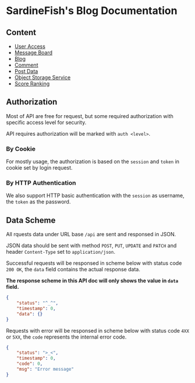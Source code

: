 # SardineFish's Blog Documentation

## Content
- [User Access](./user.md)
- [Message Board](./note.md)
- [Blog](./blog.md)
- [Comment](./comment.md)
- [Post Data](./post-data.md)
- [Object Storage Service](./storage.md)
- [Score Ranking](./rank.md)


## Authorization

Most of API are free for request, but some required authorization with specific access level for security.

API requires authorization will be marked with `auth <level>`.

### By Cookie
For mostly usage, the authorization is based on the `session` and `token` in cookie set by login request.

### By HTTP Authentication
We also support HTTP basic authentication with the `session` as username, the `token` as the password.


## Data Scheme

All rquests data under URL base `/api` are sent and responsed in JSON.

JSON data should be sent with method `POST`, `PUT`, `UPDATE` and `PATCH` and header `Content-Type` set to `application/json`.

Successful requests will be responsed in scheme below with status code `200 OK`, the `data` field contains the actual response data.

**The response scheme in this API doc will only shows the value in `data` field.**

```json
{
    "status": "^_^",
    "timestamp": 0,
    "data": {}
}
```

Requests with error will be responsed in scheme below with status code `4XX` or `5XX`, the `code` represents the internal error code.

```json
{
    "status": ">_<",
    "timestamp": 0,
    "code": 0,
    "msg": "Error message"
}
```